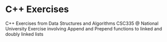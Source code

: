 # C++ Exercises

C++ Exercises from Data Structures and Algorithms CSC335 @ National University
Exercise involving Append and Prepend functions to linked and doubly linked lists
